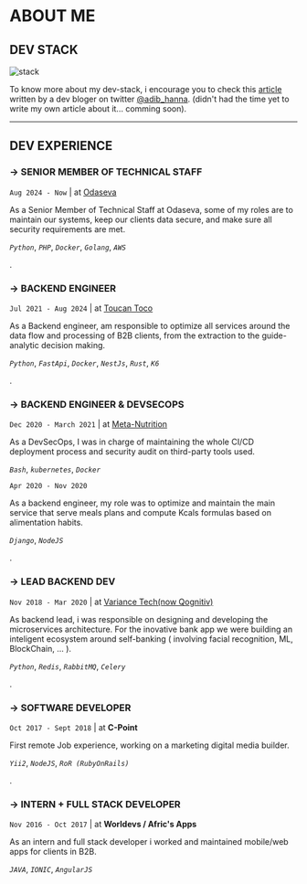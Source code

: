 # ABOUT ME

## DEV STACK

![stack](https://substackcdn.com/image/fetch/f_auto,q_auto:good,fl_progressive:steep/https%3A%2F%2Fsubstack-post-media.s3.amazonaws.com%2Fpublic%2Fimages%2Fd0b073eb-d7c8-47b6-be88-17fc8b6b5c1b_1280x720.jpeg)

To know more about my dev-stack, i encourage you to check this [article](https://dotfiles.substack.com/p/18-sanix-darker) written by a dev bloger on twitter [@adib_hanna](https://twitter.com/Adib_Hanna). (didn't had the time yet to write my own article about it... comming soon).

-----------

## DEV EXPERIENCE


### -> SENIOR MEMBER OF TECHNICAL STAFF

`Aug 2024 - Now` | at [Odaseva](https://www.odaseva.com/en/)

As a Senior Member of Technical Staff at Odaseva, some of my roles are to maintain our systems, keep our clients data secure, and make sure all security requirements are met.


*`Python`*, *`PHP`*, *`Docker`*, *`Golang`*, *`AWS`*

.

### -> BACKEND ENGINEER

`Jul 2021 - Aug 2024` | at [Toucan Toco](https://www.toucantoco.com/en/)

As a Backend engineer, am responsible to optimize all services around the data flow and processing of B2B clients, from the extraction to the guide-analytic decision making.

*`Python`*, *`FastApi`*, *`Docker`*, *`NestJs`*, *`Rust`*, *`K6`*

.

### -> BACKEND ENGINEER & DEVSECOPS

`Dec 2020 - March 2021` | at [Meta-Nutrition](https://www.metnu.com/)

As a DevSecOps, I was in charge of maintaining the whole CI/CD deployment process and security audit on third-party tools used.

*`Bash`*, *`kubernetes`*, *`Docker`*

`Apr 2020 - Nov 2020`

As a backend engineer, my role was to optimize and maintain the main service that serve meals plans and compute Kcals formulas based on alimentation habits.

*`Django`*, *`NodeJS`*

.

### -> LEAD BACKEND DEV

`Nov 2018 - Mar 2020` | at [Variance Tech(now Qognitiv)](https://qognitiv.io/)

As backend lead, i was responsible on designing and developing the microservices architecture.
For the inovative bank app we were building an inteligent ecosystem around self-banking ( involving facial recognition, ML, BlockChain, ... ).

*`Python`*, *`Redis`*, *`RabbitMQ`*, *`Celery`*

.

### -> SOFTWARE DEVELOPER

`Oct 2017 - Sept 2018` | at **C-Point**

First remote Job experience, working on a marketing digital media builder.

*`Yii2`*, *`NodeJS`*, *`RoR (RubyOnRails)`*

.

### -> INTERN + FULL STACK DEVELOPER

`Nov 2016 - Oct 2017` | at **Worldevs / Afric's Apps**

As an intern and full stack developer i worked and maintained mobile/web apps for clients in B2B.

*`JAVA`*, *`IONIC`*, *`AngularJS`*

